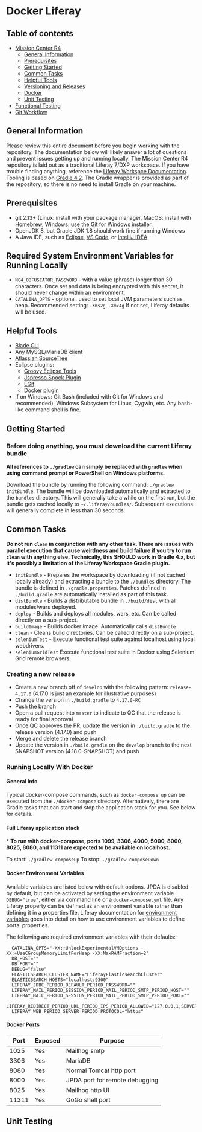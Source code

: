 # Docker Liferay

## Table of contents
- [Mission Center R4](#mission-center-r4)
    - [General Information](#general-information)
    - [Prerequisites](#prerequisites)
    - [Getting Started](#getting-started)
    - [Common Tasks](#common-tasks)
    - [Helpful Tools](#helpful-tools)
    - [Versioning and Releases](#versioning-and-releases)
    - [Docker](#docker)
    - [Unit Testing](#unit-testing)
- [Functional Testing](functionalTest/README.md)
- [Git Workflow](https://www.atlassian.com/git/tutorials/comparing-workflows/gitflow-workflow)

## General Information
Please review this entire document before you begin working with the repository. The documentation below will likely 
answer a lot of questions and prevent issues getting up and running locally. The Mission Center R4 repository is laid 
out as a traditional Liferay 7/DXP workspace. If you have trouble finding anything, reference the 
[Liferay Workspce Documentation](https://dev.liferay.com/develop/tutorials/-/knowledge_base/7-0/liferay-workspace).
Tooling is based on  [Gradle 4.2](https://docs.gradle.org/4.2/userguide/userguide.html). The Gradle wrapper is provided 
as part of the repository, so there is no need to install Gradle on your machine.


## Prerequisites
- git 2.13+ (Linux: install with your package manager, MacOS: install with [Homebrew](https://brew.sh/), Windows: use the [Git for Windows](https://git-for-windows.github.io/) installer.
- OpenJDK 8, but Oracle JDK 1.8 should work fine if running Windows
- A Java IDE, such as [Eclipse](https://www.eclipse.org/), [VS Code](https://code.visualstudio.com/), or [IntelliJ IDEA](https://www.jetbrains.com/idea/)

## Required System Environment Variables for Running Locally
- `NC4_OBFUSCATOR_PASSWORD` - with a value (phrase) longer than 30 characters. Once set and data is being encrypted 
with this secret, it should never change within an environment.
- `CATALINA_OPTS` - optional, used to set local JVM parameters such as heap. Recommended setting: `-Xms2g -Xmx4g` If 
not set, Liferay defaults will be used.

## Helpful Tools
- [Blade CLI](https://dev.liferay.com/develop/tutorials/-/knowledge_base/7-0/blade-cli)
- Any MySQL/MariaDB client
- [Atlassian SourceTree](https://www.sourcetreeapp.com/)
- Eclipse plugins: 
  - [Groovy Eclipse Tools](http://dist.springsource.org/snapshot/GRECLIPSE/e4.6/)
  - [Jspresso Spock Plugin](http://www.jspresso.org/external/updates-snapshot/e44)
  - [EGit](http://www.eclipse.org/egit/)
  - [Docker plugin](https://marketplace.eclipse.org/content/eclipse-docker-tooling)
- If on Windows: Git Bash (included with Git for Windows and recommended), Windows Subsystem for Linux, Cygwin, etc. 
    Any bash-like command shell is fine.


## Getting Started
### Before doing anything, you must download the current Liferay bundle
**All references to `./gradlew` can simply be replaced with `gradlew` when using command prompt or PowerShell on 
Windows platforms.**

Download the bundle by running the following command: `./gradlew initBundle`.
The bundle will be downloaded automatically and extracted to the `bundles` directory. This will generally take a while on the first run, 
but the bundle gets cached locally to `~/.liferay/bundles/`. Subsequent executions will generally complete in less than 30 seconds.

## Common Tasks
**Do not run `clean` in conjunction with any other task. There are issues with parallel execution that cause weirdness and build failure
if you try to run `clean` with anything else. Technically, this SHOULD work in Gradle 4.x, but it's possibly a limitation of the Liferay
Workspace Gradle plugin.**
- `initBundle` - Prepares the workspace by downloading (if not cached locally already) and extracting a bundle to the `./bundles` directory. The bundle is defined in `./gradle.properties`. Patches defined in `./build.gradle` are automatically installed as part of this task.
- `distBundle` - Builds a distributable bundle in `./build/dist` with all modules/wars deployed.
- `deploy` - Builds and deploys all modules, wars, etc. Can be called directly on a sub-project.
- `buildImage` - Builds docker image. Automatically calls `distBundle`
- `clean` - Cleans build directories. Can be called directly on a sub-project.
- `seleniumTest` - Execute functional test suite against localhost using local webdrivers.
- `seleniumGridTest` Execute functional test suite in Docker using Selenium Grid remote browsers.

### Creating a new release
* Create a new branch off of `develop` with the following pattern: `release-4.17.0` (4.17.0 is just an example for illustrative purposes)
* Change the version in `./build.gradle` to `4.17.0-RC`
* Push the branch
* Open a pull request into `master` to indicate to QC that the release is ready for final approval
* Once QC approves the PR, update the version in `./build.gradle` to the release version (4.17.0) and push
* Merge and delete the release branch
* Update the version in `./build.gradle` on the `develop` branch to the next SNAPSHOT version (4.18.0-SNAPSHOT) and push

### Running Locally With Docker
#### General Info
Typical docker-compose commands, such as `docker-compose up` can be executed 
from the `./docker-compose` directory. Alternatively, there are Gradle tasks 
that can start and stop the application stack for you. See below for details.

#### Full Liferay application stack
\* **To run with docker-compose, ports 1099, 3306, 4000, 5000, 8000, 8025, 8080, 
and 11311 are expected to be available on localhost.**

To start: `./gradlew composeUp`
To stop: `./gradlew composeDown`

#### Docker Environment Variables
Available variables are listed below with default options. JPDA is disabled by default, but can be activated by 
setting the environment variable `DEBUG="true"`, either via command line or a `docker-compose.yml` file. Any Liferay property can
be defined as an environment variable rather than defining it in a properties file. Liferay documentation for 
[environment variables](https://dev.liferay.com/discover/portal/-/knowledge_base/7-0/environment-variables) goes into 
detail on how to use environment variables to define portal properties.

The following are required environment variables with their defaults:
```
  CATALINA_OPTS="-XX:+UnlockExperimentalVMOptions -XX:+UseCGroupMemoryLimitForHeap -XX:MaxRAMFraction=2"
  DB_HOST=""
  DB_PORT=""
  DEBUG="false"
  ELASTICSEARCH_CLUSTER_NAME="LiferayElasticsearchCluster"
  ELASTICSEARCH_HOSTS="localhost:9300"
  LIFERAY_JDBC_PERIOD_DEFAULT_PERIOD_PASSWORD=""
  LIFERAY_MAIL_PERIOD_SESSION_PERIOD_MAIL_PERIOD_SMTP_PERIOD_HOST=""
  LIFERAY_MAIL_PERIOD_SESSION_PERIOD_MAIL_PERIOD_SMTP_PERIOD_PORT=""
  LIFERAY_REDIRECT_PERIOD_URL_PERIOD_IPS_PERIOD_ALLOWED="127.0.0.1,SERVER_IP"
  LIFERAY_WEB_PERIOD_SERVER_PERIOD_PROTOCOL="https"
 ```

#### Docker Ports
Port |Exposed|Purpose
-----|------|-----------------------
1025 |Yes   |Mailhog smtp
3306 |Yes   |MariaDB
8080 |Yes   |Normal Tomcat http port
8000 |Yes   |JPDA port for remote debugging
8025 |Yes   |Mailhog http UI
11311|Yes   |GoGo shell port

## Unit Testing